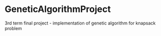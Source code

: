 # GeneticAlgorithmProject
3rd term final project - implementation of genetic algorithm for knapsack problem
